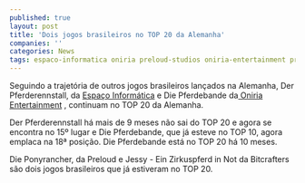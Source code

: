 ```yaml
---
published: true
layout: post
title: 'Dois jogos brasileiros no TOP 20 da Alemanha'
companies: ''
categories: News
tags: espaco-informatica oniria preloud-studios oniria-entertainment preloud bitcrafters
---
```

Seguindo a trajetória de outros jogos brasileiros lançados na Alemanha, Der Pferderennstall, da <a href="http://www.espacoinf.com" target="_blank">Espaço Informática</a>
 e Die Pferdebande da<a href="http://www.oniria.com.br/" target="_blank"> Oniria Entertainment</a>
, continuam no TOP 20 da Alemanha.

Der Pferderennstall há mais de 9 meses não sai do TOP 20 e agora se encontra no 15º lugar e Die Pferdebande, que já esteve no TOP 10, agora emplaca na 18ª posição. Die Pferdebande está no TOP 20 há 10 meses.

Die Ponyrancher, da Preloud e Jessy - Ein Zirkuspferd in Not da Bitcrafters são dois jogos brasileiros que já estiveram no TOP 20.